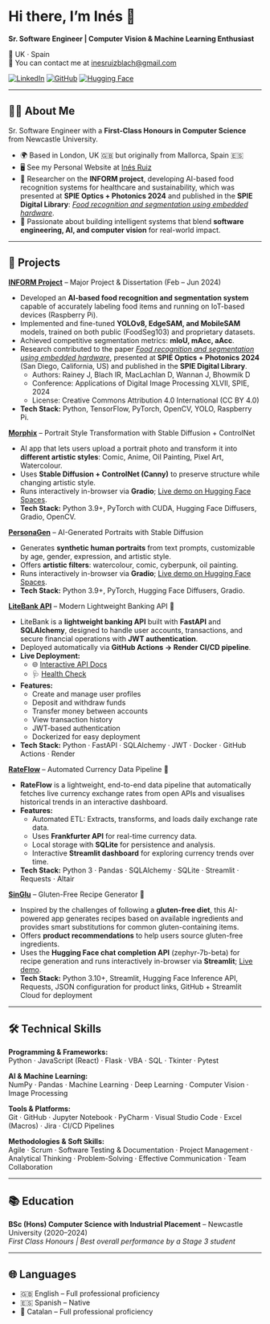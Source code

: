 # Hi there, I’m Inés 👋  

**Sr. Software Engineer | Computer Vision & Machine Learning Enthusiast**  

📍 UK · Spain  
📧 You can contact me at inesruizblach@gmail.com

[![LinkedIn](https://img.shields.io/badge/LinkedIn-blue?style=flat&logo=linkedin)](https://linkedin.com/in/inesruizblach) 
[![GitHub](https://img.shields.io/badge/GitHub-000?style=flat&logo=github)](https://github.com/inesruizblach) 
[![Hugging Face](https://img.shields.io/badge/🤗-Hugging%20Face-yellow)](https://huggingface.co/inesruizblach)  

---

## 👩‍💻 About Me  

Sr. Software Engineer with a **First-Class Honours in Computer Science** from Newcastle University. 

- 🌍 Based in London, UK 🇬🇧 but originally from Mallorca, Spain 🇪🇸
- 🖥️  See my Personal Website at [Inés Ruiz](https://inesruizblach.github.io/)
- 🔬 Researcher on the **INFORM project**, developing AI-based food recognition systems for healthcare and sustainability, which was presented at **SPIE Optics + Photonics 2024** and published in the **SPIE Digital Library**: [*Food recognition and segmentation using embedded hardware*](https://doi.org/10.1117/12.3031247).  
- 🧠 Passionate about building intelligent systems that blend **software engineering, AI, and computer vision** for real-world impact.  

---

## 🔬 Projects  

**[INFORM Project](https://github.com/inesruizblach/INFORM-Project)** – Major Project & Dissertation (Feb – Jun 2024)  
- Developed an **AI-based food recognition and segmentation system** capable of accurately labeling food items and running on IoT-based devices (Raspberry Pi).  
- Implemented and fine-tuned **YOLOv8, EdgeSAM, and MobileSAM** models, trained on both public (FoodSeg103) and proprietary datasets.  
- Achieved competitive segmentation metrics: **mIoU, mAcc, aAcc**.  
- Research contributed to the paper [*Food recognition and segmentation using embedded hardware*](https://doi.org/10.1117/12.3031247), presented at **SPIE Optics + Photonics 2024** (San Diego, California, US) and published in the **SPIE Digital Library**.  
  - Authors: Rainey J, Blach IR, MacLachlan D, Wannan J, Bhowmik D  
  - Conference: Applications of Digital Image Processing XLVII, SPIE, 2024  
  - License: Creative Commons Attribution 4.0 International (CC BY 4.0)  
- **Tech Stack:** Python, TensorFlow, PyTorch, OpenCV, YOLO, Raspberry Pi.  

**[Morphix](https://github.com/inesruizblach/Morphix)** – Portrait Style Transformation with Stable Diffusion + ControlNet  
- AI app that lets users upload a portrait photo and transform it into **different artistic styles**: Comic, Anime, Oil Painting, Pixel Art, Watercolour.  
- Uses **Stable Diffusion + ControlNet (Canny)** to preserve structure while changing artistic style.  
- Runs interactively in-browser via **Gradio**; [Live demo on Hugging Face Spaces](https://huggingface.co/spaces/inesruizblach/Morphix).
- **Tech Stack:** Python 3.9+, PyTorch with CUDA, Hugging Face Diffusers, Gradio, OpenCV.  

**[PersonaGen](https://github.com/inesruizblach/PersonaGen)** – AI-Generated Portraits with Stable Diffusion  
- Generates **synthetic human portraits** from text prompts, customizable by age, gender, expression, and artistic style.  
- Offers **artistic filters**: watercolour, comic, cyberpunk, oil painting.  
- Runs interactively in-browser via **Gradio**; [Live demo on Hugging Face Spaces](https://huggingface.co/spaces/inesruizblach/PersonaGen).
- **Tech Stack:** Python 3.9+, PyTorch, Hugging Face Diffusers, Gradio.

**[LiteBank API](https://github.com/inesruizblach/LiteBank)** – Modern Lightweight Banking API 🏦  
- LiteBank is a **lightweight banking API** built with **FastAPI** and **SQLAlchemy**, designed to handle user accounts, transactions, and secure financial operations with **JWT authentication**.  
- Deployed automatically via **GitHub Actions → Render CI/CD pipeline**.  
- **Live Deployment:**  
  - 🌐 [Interactive API Docs](https://litebank.onrender.com/docs)  
  - 🩺 [Health Check](https://litebank.onrender.com/healthz)  
- **Features:**  
  - Create and manage user profiles  
  - Deposit and withdraw funds  
  - Transfer money between accounts  
  - View transaction history  
  - JWT-based authentication  
  - Dockerized for easy deployment  
- **Tech Stack:** Python · FastAPI · SQLAlchemy · JWT · Docker · GitHub Actions · Render

**[RateFlow](https://github.com/inesruizblach/RateFlow)** – Automated Currency Data Pipeline 💱  
- **RateFlow** is a lightweight, end-to-end data pipeline that automatically fetches live currency exchange rates from open APIs and visualises historical trends in an interactive dashboard.  
- **Features:**  
  - Automated ETL: Extracts, transforms, and loads daily exchange rate data.  
  - Uses **Frankfurter API** for real-time currency data.  
  - Local storage with **SQLite** for persistence and analysis.  
  - Interactive **Streamlit dashboard** for exploring currency trends over time.  
- **Tech Stack:** Python 3 · Pandas · SQLAlchemy · SQLite · Streamlit · Requests · Altair  

**[SinGlu](https://github.com/inesruizblach/SinGlu)** – Gluten-Free Recipe Generator 🍲  
- Inspired by the challenges of following a **gluten-free diet**, this AI-powered app generates recipes based on available ingredients and provides smart substitutions for common gluten-containing items.  
- Offers **product recommendations** to help users source gluten-free ingredients.  
- Uses the **Hugging Face chat completion API** (zephyr-7b-beta) for recipe generation and runs interactively in-browser via **Streamlit**; [Live demo](https://share.streamlit.io/inesruizblach/SinGlu).  
- **Tech Stack:** Python 3.10+, Streamlit, Hugging Face Inference API, Requests, JSON configuration for product links, GitHub + Streamlit Cloud for deployment  

---

## 🛠️ Technical Skills  

**Programming & Frameworks:**<br>
Python · JavaScript (React) · Flask · VBA · SQL · Tkinter · Pytest

**AI & Machine Learning:**<br>
NumPy · Pandas · Machine Learning · Deep Learning · Computer Vision · Image Processing

**Tools & Platforms:**<br>
Git · GitHub · Jupyter Notebook · PyCharm · Visual Studio Code · Excel (Macros) · Jira · CI/CD Pipelines

**Methodologies & Soft Skills:**<br>
Agile · Scrum · Software Testing & Documentation · Project Management · Analytical Thinking · Problem-Solving · Effective Communication · Team Collaboration

---

## 📚 Education  

**BSc (Hons) Computer Science with Industrial Placement** – Newcastle University (2020–2024)  
*First Class Honours | Best overall performance by a Stage 3 student*  

---

## 🌐 Languages  

- 🇬🇧 English – Full professional proficiency  
- 🇪🇸 Spanish – Native  
- 🏴 Catalan – Full professional proficiency  
